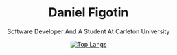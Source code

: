 <div align="center">
    
# Daniel Figotin

  Software Developer And A Student At Carleton University

</div>
<div align="center">

[![Top Langs](https://github-readme-stats.vercel.app/api/top-langs/DevDanF=anuraghazra)](https://github.com/anuraghazra/github-readme-stats)
</div>
